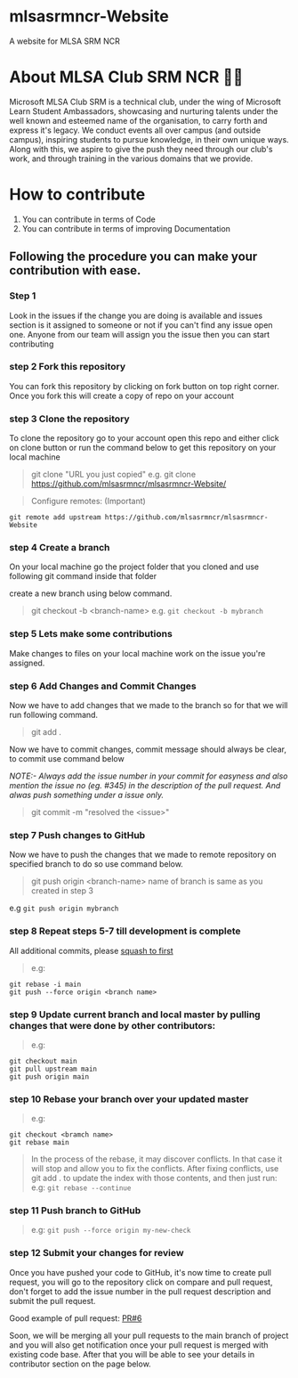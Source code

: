 # mlsasrmncr-Website
A website for MLSA SRM NCR 

# About MLSA Club SRM NCR 📜💡
Microsoft MLSA Club SRM is a technical club, under the wing of Microsoft Learn Student Ambassadors, showcasing and nurturing talents under the well known and esteemed name of the organisation, to carry forth and express it's legacy. We conduct events all over campus (and outside campus), inspiring students to pursue knowledge, in their own unique ways. Along with this, we aspire to give the push they need through our club's work, and through training in the various domains that we provide.

# How to contribute
1. You can contribute in terms of Code
2. You can contribute in terms of improving Documentation

## Following the procedure you can make your contribution with ease.

### Step 1
Look in the issues if the change you are doing is available and issues section is it assigned to someone or not if you can't find any issue open one. Anyone from our team will assign you the issue then you can start contributing

### step 2 Fork this repository
You can fork this repository by clicking on fork button on top right corner. Once you fork this will create a copy of repo on your account

### step 3 Clone the repository 
To clone the repository go to your account open this repo and either click on clone button or run the command below to get this repository on your local machine

> git clone "URL you just copied"
e.g. git clone https://github.com/mlsasrmncr/mlsasrmncr-Website/

> Configure remotes: (Important)

`git remote add upstream https://github.com/mlsasrmncr/mlsasrmncr-Website`

### step 4 Create a branch
On your local machine go the project folder that you cloned and use following git command inside that folder

create a new branch using below command.

> git checkout -b \<branch-name\>
e.g. `git checkout -b mybranch`

### step 5 Lets make some contributions
Make changes to files on your local machine work on the issue you're assigned. 

### step 6 Add Changes and Commit Changes
Now we have to add changes that we made to the branch so for that we will run following command.

> git add .

Now we have to commit changes, commit message should always be clear, to commit use command below 

*NOTE:- Always add the issue number in your commit for easyness and also mention the issue no (eg. #345) in the description of the pull request. And alwas push something under a issue only.*

> git commit -m "resolved the \<issue\>"

### step 7 Push changes to GitHub
Now we have to push the changes that we made to remote repository on specified branch to do so use command below.

> git push origin \<branch-name\>
name of branch is same as you created in step 3

e.g `git push origin mybranch`

### step 8 Repeat steps 5-7 till development is complete
All additional commits, please [squash to first](https://davidwalsh.name/squash-commits-git)

>e.g:
```
git rebase -i main
git push --force origin <branch name>
```
### step 9 Update current branch and local master by pulling changes that were done by other contributors:
>e.g:
```
git checkout main
git pull upstream main
git push origin main
```

### step 10 Rebase your branch over your updated master
>e.g:
```
git checkout <bramch name>
git rebase main
```
>In the process of the rebase, it may discover conflicts.
In that case it will stop and allow you to fix the conflicts.
After fixing conflicts, use git add . to update the index with those contents,
and then just run:
>e.g:
`git rebase --continue`

### step 11 Push branch to GitHub
>e.g:
`git push --force origin my-new-check`

### step 12 Submit your changes for review
Once you have pushed your code to GitHub, it's now time to create pull request, you will go to the repository click on compare and pull request, don't forget to add the issue number in the pull request description and submit the pull request.

Good example of pull request: [PR#6](https://github.com/mlsasrmncr/mlsasrmncr-Website/pull/6)

Soon, we will be merging all your pull requests to the main branch of project and you will also get notification once your pull request is merged with existing code base. After that you will be able to see your details in contributor section on the page below.
